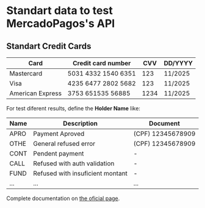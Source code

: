 # Standart data to test MercadoPagos's API

## Standart Credit Cards

| Card | Credit card number | CVV | DD/YYYY |
| --- | --- | --- | --- |
| Mastercard | 5031 4332 1540 6351 | 123 | 11/2025 |
| Visa | 4235 6477 2802 5682 | 123 | 11/2025 |
| American Express | 3753 651535 56885 | 1234 | 11/2025 |

For test diferent results, define the **Holder Name** like:

| Name | Description | Document |
| --- | --- | --- |
| APRO | Payment Aproved | (CPF) 12345678909 |
| OTHE | General refused error | (CPF) 12345678909 |
| CONT | Pendent payment | - |
| CALL | Refused with auth validation | - |
| FUND | Refused with insuficient montant | - |
| ... | ... | ... |

Complete documentation on [the oficial page](https://www.mercadopago.com.br/developers/pt/docs/checkout-api/integration-test/test-cards).
